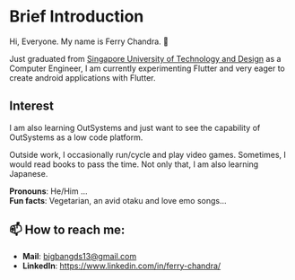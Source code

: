 <!--
**FerryC13/FerryC13** is a ✨ _special_ ✨ repository because its `README.md` (this file) appears on your GitHub profile.-->

# Brief Introduction

Hi, Everyone. My name is Ferry Chandra. :wave:

Just graduated from [Singapore University of Technology and Design](https://sutd.edu.sg/) as a Computer Engineer, I am currently experimenting Flutter and very eager to create android applications with Flutter.

## Interest

I am also learning OutSystems and just want to see the capability of OutSystems as a low code platform.

Outside work, I occasionally run/cycle and play video games. Sometimes, I would read books to pass the time. Not only that, I am also learning Japanese.

**Pronouns**: He/Him ...  
**Fun facts**: Vegetarian, an avid otaku and love emo songs...

## 📫 How to reach me:

- **Mail**: bigbangds13@gmail.com
- **LinkedIn**: https://www.linkedin.com/in/ferry-chandra/
